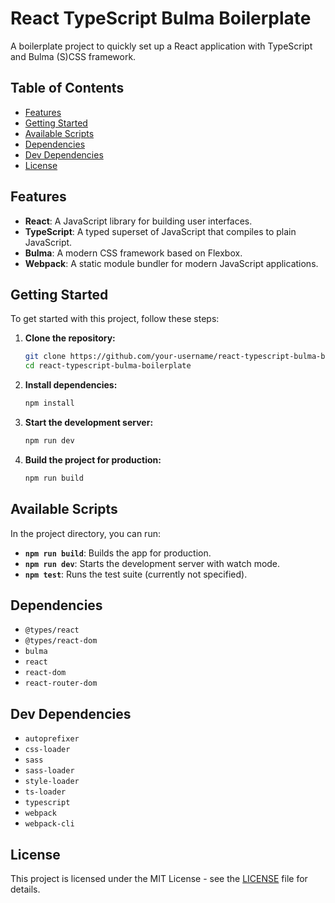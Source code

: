 # React TypeScript Bulma Boilerplate

A boilerplate project to quickly set up a React application with TypeScript and Bulma (S)CSS framework.

## Table of Contents

- [Features](#features)
- [Getting Started](#getting-started)
- [Available Scripts](#available-scripts)
- [Dependencies](#dependencies)
- [Dev Dependencies](#dev-dependencies)
- [License](#license)

## Features

- **React**: A JavaScript library for building user interfaces.
- **TypeScript**: A typed superset of JavaScript that compiles to plain JavaScript.
- **Bulma**: A modern CSS framework based on Flexbox.
- **Webpack**: A static module bundler for modern JavaScript applications.

## Getting Started

To get started with this project, follow these steps:

1. **Clone the repository:**

    ```sh
    git clone https://github.com/your-username/react-typescript-bulma-boilerplate.git
    cd react-typescript-bulma-boilerplate
    ```

2. **Install dependencies:**

    ```sh
    npm install
    ```

3. **Start the development server:**

    ```sh
    npm run dev
    ```

4. **Build the project for production:**

    ```sh
    npm run build
    ```

## Available Scripts

In the project directory, you can run:

- **`npm run build`**: Builds the app for production.
- **`npm run dev`**: Starts the development server with watch mode.
- **`npm test`**: Runs the test suite (currently not specified).

## Dependencies

- `@types/react`
- `@types/react-dom`
- `bulma`
- `react`
- `react-dom`
- `react-router-dom`

## Dev Dependencies

- `autoprefixer`
- `css-loader`
- `sass`
- `sass-loader`
- `style-loader`
- `ts-loader`
- `typescript`
- `webpack`
- `webpack-cli`

## License

This project is licensed under the MIT License - see the [LICENSE](LICENSE) file for details.

